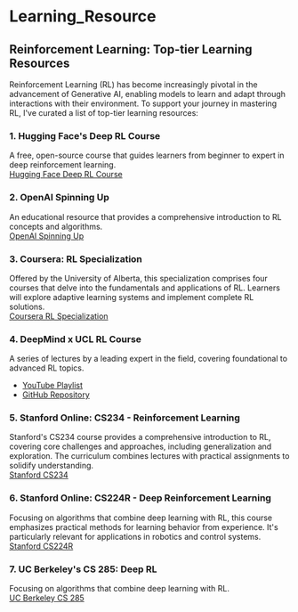 # Learning_Resource

## Reinforcement Learning: Top-tier Learning Resources
Reinforcement Learning (RL) has become increasingly pivotal in the advancement of Generative AI, enabling models to learn and adapt through interactions with their environment. To support your journey in mastering RL, I've curated a list of top-tier learning resources:

### 1. Hugging Face's Deep RL Course
A free, open-source course that guides learners from beginner to expert in deep reinforcement learning. <br>
[Hugging Face Deep RL Course](https://huggingface.co/learn/deep-rl-course/en/unit0/introduction)

### 2. OpenAI Spinning Up
An educational resource that provides a comprehensive introduction to RL concepts and algorithms. <br>
[OpenAI Spinning Up](https://spinningup.openai.com/en/latest/spinningup/rl_intro.html)

### 3. Coursera: RL Specialization
Offered by the University of Alberta, this specialization comprises four courses that delve into the fundamentals and applications of RL. Learners will explore adaptive learning systems and implement complete RL solutions. <br>
[Coursera RL Specialization](https://www.coursera.org/specializations/reinforcement-learning)

### 4. DeepMind x UCL RL Course
A series of lectures by a leading expert in the field, covering foundational to advanced RL topics. <br>
- [YouTube Playlist](https://www.youtube.com/playlist?list=PLqYmG7hTraZDVH599EItlEWsUOsJbAodm)
- [GitHub Repository](https://github.com/yjavaherian/deepmind-x-ucl-rl)

### 5. Stanford Online: CS234 - Reinforcement Learning
Stanford's CS234 course provides a comprehensive introduction to RL, covering core challenges and approaches, including generalization and exploration. The curriculum combines lectures with practical assignments to solidify understanding. <br>
[Stanford CS234](https://online.stanford.edu/courses/cs234-reinforcement-learning)

### 6. Stanford Online: CS224R - Deep Reinforcement Learning
Focusing on algorithms that combine deep learning with RL, this course emphasizes practical methods for learning behavior from experience. It's particularly relevant for applications in robotics and control systems. <br>
[Stanford CS224R](https://online.stanford.edu/courses/cs224r-deep-reinforcement-learning)

### 7. UC Berkeley's CS 285: Deep RL
Focusing on algorithms that combine deep learning with RL. <br>
[UC Berkeley CS 285](https://rail.eecs.berkeley.edu/deeprlcourse/)

